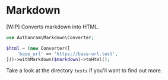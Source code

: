 # Markdown

[WIP] Converts markdown into HTML.

```php
use Authanram\Markdown\Converter;

$html = (new Converter([
    'base_url' => 'https://base-url.test',
]))->withMarkdown($markdown)->toHtml();
```

Take a look at the directory `tests` if you'll want to find out more.
